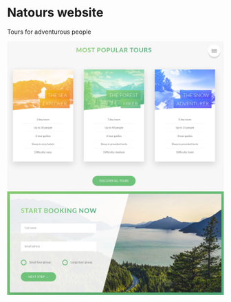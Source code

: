 # Natours website

Tours for adventurous people

[![Logo](/img/intro1.jpg)](https://settarovali.github.io/natours/)
[![Logo2](/img/intro2.jpg)](https://settarovali.github.io/natours/)
